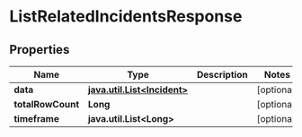 

# ListRelatedIncidentsResponse

## Properties

Name | Type | Description | Notes
------------ | ------------- | ------------- | -------------
**data** | [**java.util.List&lt;Incident&gt;**](Incident.md) |  |  [optional]
**totalRowCount** | **Long** |  |  [optional]
**timeframe** | **java.util.List&lt;Long&gt;** |  |  [optional]



